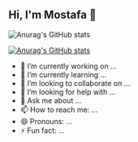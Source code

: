 ## Hi, I'm Mostafa 👋

![Anurag's GitHub stats](https://raw.github.com/MAlazhariy/MAlazhariy/main/banner2.gif)

[![Anurag's GitHub stats](https://github-readme-stats.vercel.app/api?username=MAlazhariy&hide_rank=true&show_icons=true&hide=prs,issues&hide_title=true&custom_title=My+Stats)](https://github.com/MAlazhariy/github-readme-stats)


- 🔭 I’m currently working on ...
- 🌱 I’m currently learning ...
- 👯 I’m looking to collaborate on ...
- 🤔 I’m looking for help with ...
- 💬 Ask me about ...
- 📫 How to reach me: ...
- 😄 Pronouns: ...
- ⚡ Fun fact: ...

